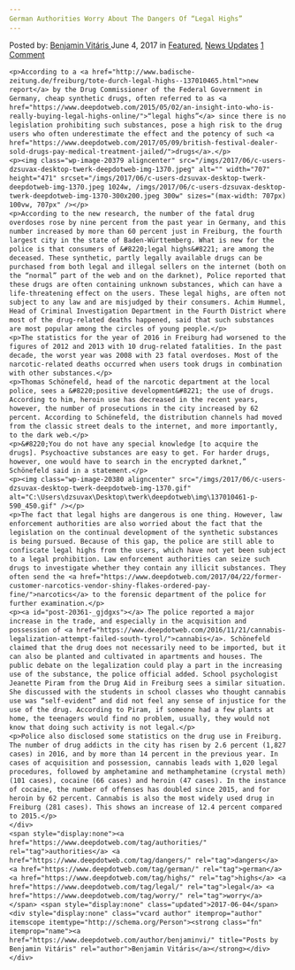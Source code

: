 ```yaml
---
German Authorities Worry About The Dangers Of “Legal Highs”
---
```

<article class="post-listing post-20361 post type-post status-publish format-standard has-post-thumbnail hentry  tag-authorities tag-dangers tag-german tag-highs tag-legal tag-worry">
    <div class="post-inner">
        <span>Posted by: <a href="https://www.deepdotweb.com/author/benjaminvi/" title="">Benjamin Vitáris </a></span>
    <span>June 4, 2017</span>
    <span>in <a href="https://www.deepdotweb.com/category/deepdot-news/" rel="category tag">Featured</a>, <a href="https://www.deepdotweb.com/category/news-updates/" rel="category tag">News Updates</a></span>
    <span><a href="https://www.deepdotweb.com/2017/06/04/german-authorities-worry-dangers-legal-highs/#comments">1 Comment</a></span>
    </p>
    <div class="clear"></div>
    
    <p>According to a <a href="http://www.badische-zeitung.de/freiburg/tote-durch-legal-highs--137010465.html">new report</a> by the Drug Commissioner of the Federal Government in Germany, cheap synthetic drugs, often referred to as <a href="https://www.deepdotweb.com/2015/05/02/an-insight-into-who-is-really-buying-legal-highs-online/">“legal highs”</a> since there is no legislation prohibiting such substances, pose a high risk to the drug users who often underestimate the effect and the potency of such <a href="https://www.deepdotweb.com/2017/05/09/british-festival-dealer-sold-drugs-pay-medical-treatment-jailed/">drugs</a>.</p>
    <p><img class="wp-image-20379 aligncenter" src="/imgs/2017/06/c-users-dzsuvax-desktop-twerk-deepdotweb-img-1370.jpeg" alt="" width="707" height="471" srcset="/imgs/2017/06/c-users-dzsuvax-desktop-twerk-deepdotweb-img-1370.jpeg 1024w, /imgs/2017/06/c-users-dzsuvax-desktop-twerk-deepdotweb-img-1370-300x200.jpeg 300w" sizes="(max-width: 707px) 100vw, 707px" /></p>
    <p>According to the new research, the number of the fatal drug overdoses rose by nine percent from the past year in Germany, and this number increased by more than 60 percent just in Freiburg, the fourth largest city in the state of Baden-Württemberg. What is new for the police is that consumers of &#8220;legal highs&#8221; are among the deceased. These synthetic, partly legally available drugs can be purchased from both legal and illegal sellers on the internet (both on the “normal” part of the web and on the darknet), Police reported that these drugs are often containing unknown substances, which can have a life-threatening effect on the users. These legal highs, are often not subject to any law and are misjudged by their consumers. Achim Hummel, Head of Criminal Investigation Department in the Fourth District where most of the drug-related deaths happened, said that such substances are most popular among the circles of young people.</p>
    <p>The statistics for the year of 2016 in Freiburg had worsened to the figures of 2012 and 2013 with 10 drug-related fatalities. In the past decade, the worst year was 2008 with 23 fatal overdoses. Most of the narcotic-related deaths occurred when users took drugs in combination with other substances.</p>
    <p>Thomas Schönefeld, head of the narcotic department at the local police, sees a &#8220;positive development&#8221; the use of drugs. According to him, heroin use has decreased in the recent years, however, the number of prosecutions in the city increased by 62 percent. According to Schönefeld, the distribution channels had moved from the classic street deals to the internet, and more importantly, to the dark web.</p>
    <p>&#8220;You do not have any special knowledge [to acquire the drugs]. Psychoactive substances are easy to get. For harder drugs, however, one would have to search in the encrypted darknet,” Schönefeld said in a statement.</p>
    <p><img class="wp-image-20380 aligncenter" src="/imgs/2017/06/c-users-dzsuvax-desktop-twerk-deepdotweb-img-1370.gif" alt="C:\Users\dzsuvax\Desktop\twerk\deepdotweb\img\137010461-p-590_450.gif" /></p>
    <p>The fact that legal highs are dangerous is one thing. However, law enforcement authorities are also worried about the fact that the legislation on the continual development of the synthetic substances is being pursued. Because of this gap, the police are still able to confiscate legal highs from the users, which have not yet been subject to a legal prohibition. Law enforcement authorities can seize such drugs to investigate whether they contain any illicit substances. They often send the <a href="https://www.deepdotweb.com/2017/04/22/former-customer-narcotics-vendor-shiny-flakes-ordered-pay-fine/">narcotics</a> to the forensic department of the police for further examination.</p>
    <p><a id="post-20361-_gjdgxs"></a> The police reported a major increase in the trade, and especially in the acquisition and possession of <a href="https://www.deepdotweb.com/2016/11/21/cannabis-legalization-attempt-failed-south-tyrol/">cannabis</a>. Schönefeld claimed that the drug does not necessarily need to be imported, but it can also be planted and cultivated in apartments and houses. The public debate on the legalization could play a part in the increasing use of the substance, the police official added. School psychologist Jeanette Piram from the Drug Aid in Freiburg sees a similar situation. She discussed with the students in school classes who thought cannabis use was “self-evident” and did not feel any sense of injustice for the use of the drug. According to Piram, if someone had a few plants at home, the teenagers would find no problem, usually, they would not know that doing such activity is not legal.</p>
    <p>Police also disclosed some statistics on the drug use in Freiburg. The number of drug addicts in the city has risen by 2.6 percent (1,827 cases) in 2016, and by more than 14 percent in the previous year. In cases of acquisition and possession, cannabis leads with 1,020 legal procedures, followed by amphetamine and methamphetamine (crystal meth) (101 cases), cocaine (66 cases) and heroin (47 cases). In the instance of cocaine, the number of offenses has doubled since 2015, and for heroin by 62 percent. Cannabis is also the most widely used drug in Freiburg (281 cases). This shows an increase of 12.4 percent compared to 2015.</p>
    </div>
    <span style="display:none"><a href="https://www.deepdotweb.com/tag/authorities/" rel="tag">authorities</a> <a href="https://www.deepdotweb.com/tag/dangers/" rel="tag">dangers</a> <a href="https://www.deepdotweb.com/tag/german/" rel="tag">german</a> <a href="https://www.deepdotweb.com/tag/highs/" rel="tag">highs</a> <a href="https://www.deepdotweb.com/tag/legal/" rel="tag">legal</a> <a href="https://www.deepdotweb.com/tag/worry/" rel="tag">worry</a></span> <span style="display:none" class="updated">2017-06-04</span>
    <div style="display:none" class="vcard author" itemprop="author" itemscope itemtype="http://schema.org/Person"><strong class="fn" itemprop="name"><a href="https://www.deepdotweb.com/author/benjaminvi/" title="Posts by Benjamin Vitáris" rel="author">Benjamin Vitáris</a></strong></div>
    </div>
</article>

